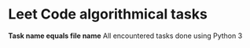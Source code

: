 <h1>Leet Code algorithmical tasks</h1>
<b>Task name equals file name</b>
All encountered tasks done using Python 3